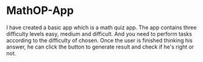 # MathOP-App
I have created a basic app which is a math quiz app. The app contains three difficulty levels easy, medium and difficult. And you need to perform tasks according to the difficulty of chosen. Once the user is finished thinking his answer, he can click the button to generate result and check if he's right or not.
